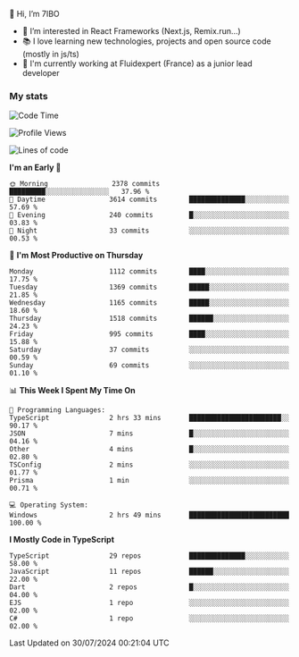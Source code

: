 👋 Hi, I’m 7IBO

- 👀 I’m interested in React Frameworks (Next.js, Remix.run...)
- 📚 I love learning new technologies, projects and open source code (mostly in js/ts)
- 💼 I'm currently working at Fluidexpert (France) as a junior lead developer

### My stats
<!--START_SECTION:waka-->
![Code Time](http://img.shields.io/badge/Code%20Time-708%20hrs%2025%20mins-blue)

![Profile Views](http://img.shields.io/badge/Profile%20Views-0-blue)

![Lines of code](https://img.shields.io/badge/From%20Hello%20World%20I%27ve%20Written-7.1%20million%20lines%20of%20code-blue)

**I'm an Early 🐤** 

```text
🌞 Morning                2378 commits        █████████░░░░░░░░░░░░░░░░   37.96 % 
🌆 Daytime                3614 commits        ██████████████░░░░░░░░░░░   57.69 % 
🌃 Evening                240 commits         █░░░░░░░░░░░░░░░░░░░░░░░░   03.83 % 
🌙 Night                  33 commits          ░░░░░░░░░░░░░░░░░░░░░░░░░   00.53 % 
```
📅 **I'm Most Productive on Thursday** 

```text
Monday                   1112 commits        ████░░░░░░░░░░░░░░░░░░░░░   17.75 % 
Tuesday                  1369 commits        █████░░░░░░░░░░░░░░░░░░░░   21.85 % 
Wednesday                1165 commits        █████░░░░░░░░░░░░░░░░░░░░   18.60 % 
Thursday                 1518 commits        ██████░░░░░░░░░░░░░░░░░░░   24.23 % 
Friday                   995 commits         ████░░░░░░░░░░░░░░░░░░░░░   15.88 % 
Saturday                 37 commits          ░░░░░░░░░░░░░░░░░░░░░░░░░   00.59 % 
Sunday                   69 commits          ░░░░░░░░░░░░░░░░░░░░░░░░░   01.10 % 
```


📊 **This Week I Spent My Time On** 

```text
💬 Programming Languages: 
TypeScript               2 hrs 33 mins       ███████████████████████░░   90.17 % 
JSON                     7 mins              █░░░░░░░░░░░░░░░░░░░░░░░░   04.16 % 
Other                    4 mins              █░░░░░░░░░░░░░░░░░░░░░░░░   02.80 % 
TSConfig                 2 mins              ░░░░░░░░░░░░░░░░░░░░░░░░░   01.77 % 
Prisma                   1 min               ░░░░░░░░░░░░░░░░░░░░░░░░░   00.71 % 

💻 Operating System: 
Windows                  2 hrs 49 mins       █████████████████████████   100.00 % 
```

**I Mostly Code in TypeScript** 

```text
TypeScript               29 repos            ██████████████░░░░░░░░░░░   58.00 % 
JavaScript               11 repos            ██████░░░░░░░░░░░░░░░░░░░   22.00 % 
Dart                     2 repos             █░░░░░░░░░░░░░░░░░░░░░░░░   04.00 % 
EJS                      1 repo              ░░░░░░░░░░░░░░░░░░░░░░░░░   02.00 % 
C#                       1 repo              ░░░░░░░░░░░░░░░░░░░░░░░░░   02.00 % 
```




 Last Updated on 30/07/2024 00:21:04 UTC
<!--END_SECTION:waka-->
